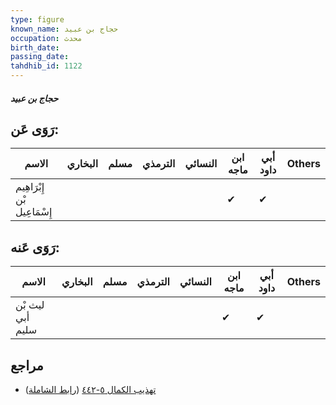 ```yaml
---
type: figure
known_name: حجاج بن عبيد
occupation: محدث
birth_date:
passing_date:
tahdhib_id: 1122
---
```

##### حجاج بن عبيد

## رَوَى عَن:
| الاسم                       | البخاري | مسلم | الترمذي | النسائي | ابن ماجه | أبي داود | Others |
| --------------------------- | ------- | ---- | ------- | ------- | -------- | -------- | ------ |
| إِبْرَاهِيم بْن إِسْمَاعِيل |         |      |         |         | ✔        | ✔        |        |
## رَوَى عَنه:
| الاسم            | البخاري | مسلم | الترمذي | النسائي | ابن ماجه | أبي داود | Others |
| ---------------- | ------- | ---- | ------- | ------- | -------- | -------- | ------ |
| ليث بْن أبي سليم |         |      |         |         | ✔        | ✔        |        |
## مراجع
- [تهذيب الكمال ٥-٤٤٢](obsidian://open?vault=Tahdhib-al-Kamal&file=Figures/١١٢٢-حجاج%20بن%20عبيد) ([رابط الشاملة](https://shamela.ws/book/3722/2520))
